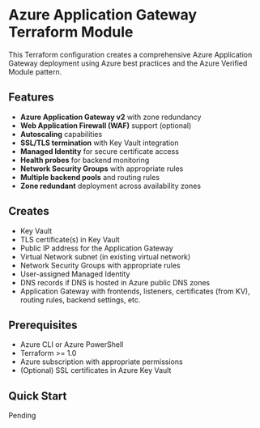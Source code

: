 # Azure Application Gateway Terraform Module

This Terraform configuration creates a comprehensive Azure Application Gateway deployment using Azure best practices and the Azure Verified Module pattern.

## Features

- **Azure Application Gateway v2** with zone redundancy
- **Web Application Firewall (WAF)** support (optional)
- **Autoscaling** capabilities
- **SSL/TLS termination** with Key Vault integration
- **Managed Identity** for secure certificate access
- **Health probes** for backend monitoring
- **Network Security Groups** with appropriate rules
- **Multiple backend pools** and routing rules
- **Zone redundant** deployment across availability zones

## Creates

- Key Vault
- TLS certificate(s) in Key Vault
- Public IP address for the Application Gateway
- Virtual Network subnet (in existing virtual network)
- Network Security Groups with appropriate rules
- User-assigned Managed Identity
- DNS records if DNS is hosted in Azure public DNS zones
- Application Gateway with frontends, listeners, certificates (from KV), routing rules, backend settings, etc.

## Prerequisites

- Azure CLI or Azure PowerShell
- Terraform >= 1.0
- Azure subscription with appropriate permissions
- (Optional) SSL certificates in Azure Key Vault

## Quick Start

Pending
